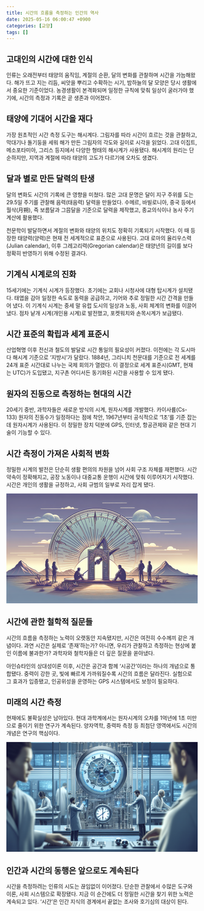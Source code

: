 ```yaml
---
title: 시간의 흐름을 측정하는 인간의 역사
date: 2025-05-16 06:00:47 +0900
categories: [교양]
tags: []
---
```


## 고대인의 시간에 대한 인식

인류는 오래전부터 태양의 움직임, 계절의 순환, 달의 변화를 관찰하며 시간을 가늠해왔다. 해가 뜨고 지는 리듬, 씨앗을 뿌리고 수확하는 시기, 밤하늘의 달 모양은 당시 생활에서 중요한 기준이었다. 농경생활이 본격화되며 일정한 규칙에 맞춰 일상이 굴러가야 했기에, 시간의 측정과 기록은 곧 생존과 이어졌다.

## 태양에 기대어 시간을 재다

가장 원초적인 시간 측정 도구는 해시계다. 그림자를 따라 시간이 흐르는 것을 관찰하고, 막대기나 돌기둥을 세워 해가 만든 그림자의 각도와 길이로 시각을 읽었다. 고대 이집트, 메소포타미아, 그리스 등지에서 다양한 형태의 해시계가 사용됐다. 해시계의 원리는 단순하지만, 지역과 계절에 따라 태양의 고도가 다르기에 오차도 생겼다.

## 달과 별로 만든 달력의 탄생

달의 변화도 시간의 기록에 큰 영향을 미쳤다. 많은 고대 문명은 달이 지구 주위를 도는 29.5일 주기를 관찰해 음력(태음력) 달력을 만들었다. 수메르, 바빌로니아, 중국 등에서 월삭(月朔), 즉 보름달과 그믐달을 기준으로 달력을 제작했고, 종교의식이나 농사 주기 계산에 활용했다.

천문학이 발달하면서 계절의 변화와 태양의 위치도 정확히 기록되기 시작했다. 이 때 등장한 태양력(양력)은 현재 전 세계적으로 표준으로 사용된다. 고대 로마의 율리우스력(Julian calendar), 이후 그레고리력(Gregorian calendar)은 태양년의 길이를 보다 정확히 반영하기 위해 수정된 결과다.

## 기계식 시계로의 진화

15세기에는 기계식 시계가 등장했다. 초기에는 교회나 시청사에 대형 탑시계가 설치됐다. 태엽을 감아 일정한 속도로 동력을 공급하고, 기어와 추로 정밀한 시간 간격을 만들어 냈다. 이 기계식 시계는 중세 말 유럽 도시의 일상과 노동, 사회 체계의 변화를 이끌어냈다. 점차 낱개 시계(개인용 시계)로 발전했고, 포켓워치와 손목시계가 보급됐다.

## 시간 표준의 확립과 세계 표준시

산업혁명 이후 전신과 철도의 발달로 시간 통일의 필요성이 커졌다. 이전에는 각 도시마다 해시계 기준으로 ‘지방시’가 달랐다. 1884년, 그리니치 천문대를 기준으로 전 세계를 24개 표준 시간대로 나누는 국제 회의가 열렸다. 이 결정으로 세계 표준시(GMT, 현재는 UTC)가 도입됐고, 지구촌 어디서든 동기화된 시간을 사용할 수 있게 됐다.

## 원자의 진동으로 측정하는 현대의 시간

20세기 중반, 과학자들은 새로운 방식의 시계, 원자시계를 개발했다. 카이사륨(Cs-133) 원자의 진동수가 일정하다는 점에 착안, 1967년부터 공식적으로 ‘1초’를 기준 잡는 데 원자시계가 사용된다. 이 정밀한 장치 덕분에 GPS, 인터넷, 항공관제와 같은 현대 기술이 기능할 수 있다.

## 시간 측정이 가져온 사회적 변화

정밀한 시계의 발전은 단순히 생활 편의의 차원을 넘어 사회 구조 자체를 재편했다. 시간 약속이 정확해지고, 공장 노동이나 대중교통 운행이 시간에 맞춰 이루어지기 시작했다. 시간은 개인의 생활을 규정하고, 사회 규범의 일부로 자리 잡게 됐다.

![고대 해시계를 관찰하는 사람들의 풍경](assets/img/2025-05-15-c1a00286-bafd-43be-9773-2d01f3a738c4/1747342901631.png)

## 시간에 관한 철학적 질문들

시간의 흐름을 측정하는 노력이 오랫동안 지속됐지만, 시간은 여전히 수수께끼 같은 개념이다. 과연 시간은 실제로 ‘존재’하는가? 아니면, 우리가 관찰하고 측정하는 현상에 붙인 이름에 불과한가? 과학자와 철학자들은 더 깊은 질문을 쏟아냈다.

아인슈타인의 상대성이론 이후, 시간은 공간과 함께 ‘시공간’이라는 하나의 개념으로 통합됐다. 중력이 강한 곳, 빛에 빠르게 가까워질수록 시간의 흐름은 달라진다. 실험으로 그 효과가 입증됐고, 인공위성을 운영하는 GPS 시스템에서도 보정이 필요하다.

## 미래의 시간 측정

현재에도 불확실성은 남아있다. 현대 과학계에서는 원자시계의 오차를 1억년에 1초 미만으로 줄이기 위한 연구가 계속된다. 양자역학, 중력파 측정 등 최첨단 영역에서도 시간의 개념은 연구의 핵심이다.

![현대 과학 실험실에서 원자시계를 관리하는 연구원들의 모습](assets/img/2025-05-15-c1a00286-bafd-43be-9773-2d01f3a738c4/1747342920886.png)

## 인간과 시간의 동행은 앞으로도 계속된다

시간을 측정하려는 인류의 시도는 끊임없이 이어졌다. 단순한 관찰에서 수많은 도구와 이론, 사회 시스템으로 확장됐다. 지금 이 순간에도 더 정밀한 시간을 찾기 위한 노력은 계속되고 있다. ‘시간’은 인간 지식의 경계에서 끝없는 조사와 호기심의 대상이 된다.